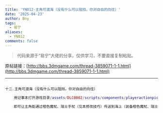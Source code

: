 ```yaml
---
title: 'YN012-主角可渡海（没有什么可以阻挡，你对自由的向往）'
date: '2025-04-23'
author: Bny
tags:
  - 易宁
aliases:
  - YN012
comments: false
---
```


> 代码来源于“易宁”大佬的分享，仅供学习，不要直接复制粘贴。

原帖链接：[http://bbs.3dmgame.com/thread-3859071-1-1.html](http://bbs.3dmgame.com/thread-3859071-1-1.html)

---

```lua  

十二.主角可渡海（没有什么可以阻挡，你对自由的向往）	用记事本打开游戏目录/assets/DLC0002/scripts/components/playeractionpicker.lua文件，将共2句passable = tile ~= GROUND.IMPASSABLE均替换为passable = tile >= GROUND.IMPASSABLE	即可让主角能通过橙色魔杖、瑞士手杖（见本修改技巧）传送到海上（装备橙色魔杖、瑞士手杖后鼠标右键点海面），并能够行在水上，连地下的沟壑也无法阻挡。注意要替换的语句有2句，千万别只替换了1句哦

```  

